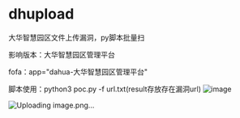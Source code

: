 # dhupload
大华智慧园区文件上传漏洞，py脚本批量扫

影响版本：大华智慧园区管理平台

fofa：app="dahua-大华智慧园区管理平台"

脚本使用：python3 poc.py -f url.txt(result存放存在漏洞url)
![image](https://github.com/1daomeidan/dhupload/assets/143391153/e62e86b4-99c5-4071-868b-13917c7dffdb)

![Uploading image.png…]()

